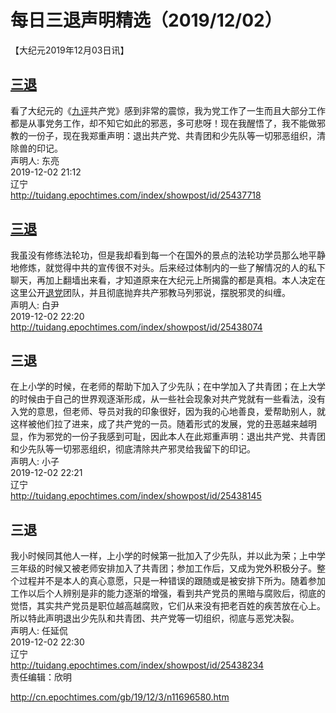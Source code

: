 # 每日三退声明精选（2019/12/02）
  
  
【大纪元2019年12月03日讯】  
## <a href="http://cn.epochtimes.com/gb/tag/%E4%B8%89%E9%80%80.html">三退</a>  
看了大纪元的《<a href="http://cn.epochtimes.com/gb/tag/%E4%B9%9D%E8%AF%84.html">九评</a>共产党》感到非常的震惊，我为党工作了一生而且大部分工作都是从事党务工作，却不知它如此的邪恶，多可悲呀！现在我醒悟了，我不能做邪教的一份子，现在我郑重声明：退出共产党、共青团和少先队等一切邪恶组织，清除兽的印记。  
声明人: 东亮  
2019-12-02 21:12  
辽宁  
<a href="http://tuidang.epochtimes.com/index/showpost/id/25437718">http://tuidang.epochtimes.com/index/showpost/id/25437718</a>  
## <a href="http://cn.epochtimes.com/gb/tag/%E4%B8%89%E9%80%80.html">三退</a>  
我虽没有修练法轮功，但是我却看到每一个在国外的景点的法轮功学员那么地平静地修炼，就觉得中共的宣传很不对头。后来经过体制内的一些了解情况的人的私下聊天，再加上翻墙出来看，才知道原来在大纪元上所揭露的都是真相。本人决定在这里公开<a href="http://cn.epochtimes.com/gb/tag/%E9%80%80%E5%85%9A.html">退党</a>团队，并且彻底抛弃共产邪教马列邪说，摆脱邪灵的纠缠。  
声明人: 白尹  
2019-12-02 22:20  
<a href="http://tuidang.epochtimes.com/index/showpost/id/25438074">http://tuidang.epochtimes.com/index/showpost/id/25438074</a>  
## 三退  
在上小学的时候，在老师的帮助下加入了少先队；在中学加入了共青团；在上大学的时候由于自己的世界观逐渐形成，从一些社会现象对共产党就有一些看法，没有入党的意思，但老师、导员对我的印象很好，因为我的心地善良，爱帮助别人，就这样被他们拉了进来，成了共产党的一员。随着形式的发展，党的丑恶越来越明显，作为邪党的一份子我感到可耻，因此本人在此郑重声明：退出共产党、共青团和少先队等一切邪恶组织，彻底清除共产邪灵给我留下的印记。  
声明人: 小子  
2019-12-02 22:21  
辽宁  
<a href="http://tuidang.epochtimes.com/index/showpost/id/25438145">http://tuidang.epochtimes.com/index/showpost/id/25438145</a>  
## 三退  
我小时候同其他人一样，上小学的时候第一批加入了少先队，并以此为荣；上中学三年级的时候又被老师安排加入了共青团；参加工作后，又成为党外积极分子。整个过程并不是本人的真心意愿，只是一种错误的跟随或是被安排下所为。随着参加工作以后个人辨别是非的能力逐渐的增强，看到共产党员的黑暗与腐败后，彻底的觉悟，其实共产党员是职位越高越腐败，它们从来没有把老百姓的疾苦放在心上。所以特此声明退出少先队和共青团、共产党等一切组织，彻底与恶党决裂。  
声明人: 任延侃  
2019-12-02 22:30  
辽宁  
<a href="http://tuidang.epochtimes.com/index/showpost/id/25438234">http://tuidang.epochtimes.com/index/showpost/id/25438234</a>  
责任编辑：欣明  
  
  
  
http://cn.epochtimes.com/gb/19/12/3/n11696580.htm
